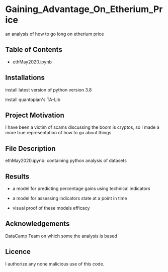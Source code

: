 # Gaining_Advantage_On_Etherium_Price
an analysis of how to go long on etherium price


## Table of Contents

- ethMay2020.ipynb


## Installations

install latest version of python version 3.8

install quantopian's TA-Lib


## Project Motivation

I have been a victim of scams discussing the boom is cryptos, so i made a more true representation of how to go about things


## File Description  

ethMay2020.ipynb: containing python analysis of datasets

## Results

- a model for predicting percentage gains using technical indicators

- a model for assessing indicators state at a point in time

- visual proof of these models efficacy



## Acknowledgements

DataCamp Team on which some the analysis is based


## Licence

I authorize any none malicious use of this code.
